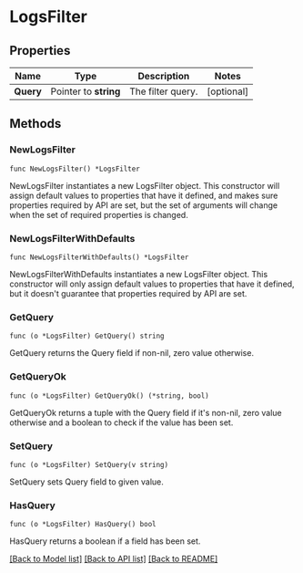 # LogsFilter

## Properties

Name | Type | Description | Notes
---- | ---- | ----------- | ------
**Query** | Pointer to **string** | The filter query. | [optional] 

## Methods

### NewLogsFilter

`func NewLogsFilter() *LogsFilter`

NewLogsFilter instantiates a new LogsFilter object.
This constructor will assign default values to properties that have it defined,
and makes sure properties required by API are set, but the set of arguments
will change when the set of required properties is changed.

### NewLogsFilterWithDefaults

`func NewLogsFilterWithDefaults() *LogsFilter`

NewLogsFilterWithDefaults instantiates a new LogsFilter object.
This constructor will only assign default values to properties that have it defined,
but it doesn't guarantee that properties required by API are set.

### GetQuery

`func (o *LogsFilter) GetQuery() string`

GetQuery returns the Query field if non-nil, zero value otherwise.

### GetQueryOk

`func (o *LogsFilter) GetQueryOk() (*string, bool)`

GetQueryOk returns a tuple with the Query field if it's non-nil, zero value otherwise
and a boolean to check if the value has been set.

### SetQuery

`func (o *LogsFilter) SetQuery(v string)`

SetQuery sets Query field to given value.

### HasQuery

`func (o *LogsFilter) HasQuery() bool`

HasQuery returns a boolean if a field has been set.


[[Back to Model list]](../README.md#documentation-for-models) [[Back to API list]](../README.md#documentation-for-api-endpoints) [[Back to README]](../README.md)


